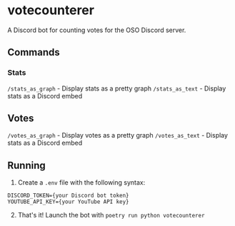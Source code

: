 # votecounterer
A Discord bot for counting votes for the OSO Discord server.

## Commands
### Stats
`/stats_as_graph` - Display stats as a pretty graph
`/stats_as_text` - Display stats as a Discord embed

## Votes
`/votes_as_graph` - Display votes as a pretty graph
`/votes_as_text` - Display stats as a Discord embed

## Running
1. Create a `.env` file with the following syntax:
```
DISCORD_TOKEN={your Discord bot token}
YOUTUBE_API_KEY={your YouTube API key}
```
2. That's it! Launch the bot with `poetry run python votecounterer`
